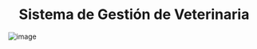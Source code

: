 <h1 align="center">Sistema de Gestión de Veterinaria</h1>

![image](https://github.com/user-attachments/assets/89eb0682-9588-4961-b32c-0a39948df6fe)
